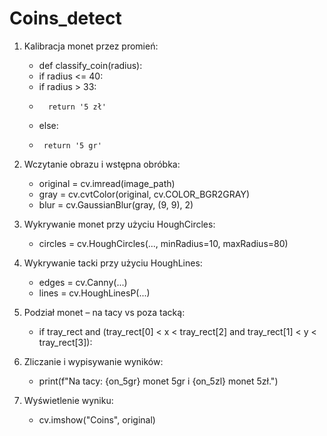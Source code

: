 # Coins_detect

1. Kalibracja monet przez promień:
   - def classify_coin(radius):
    - if radius <= 40:
    -    if radius > 33:
    -       return '5 zł'
     -   else:
      -      return '5 gr'
  
2. Wczytanie obrazu i wstępna obróbka:
   - original = cv.imread(image_path)
   - gray = cv.cvtColor(original, cv.COLOR_BGR2GRAY)
   - blur = cv.GaussianBlur(gray, (9, 9), 2)
  
3. Wykrywanie monet przy użyciu HoughCircles:
   - circles = cv.HoughCircles(..., minRadius=10, maxRadius=80)

4. Wykrywanie tacki przy użyciu HoughLines:
   - edges = cv.Canny(...)
   - lines = cv.HoughLinesP(...)

5. Podział monet – na tacy vs poza tacką:
   - if tray_rect and (tray_rect[0] < x < tray_rect[2] and tray_rect[1] < y < tray_rect[3]):
  
6. Zliczanie i wypisywanie wyników:
   - print(f"Na tacy: {on_5gr} monet 5gr i {on_5zl} monet 5zł.")
  
7. Wyświetlenie wyniku:
   - cv.imshow("Coins", original)
